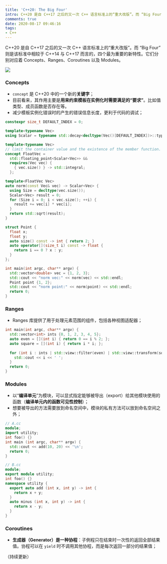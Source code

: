 ```yaml
---
title: 'C++20: The Big Four'
intro: C++20 是自 C++17 之后的又一次 C++ 语言标准上的“重大改版”。而 “Big Four” 则是该标准中相较于 C++14 与 C++17 而言的，四个最为重要的新特性。它们分别对应着 Concepts、Ranges、Coroutines 以及 Modules。
comments: true
date: 2020-08-17 09:46:16
tags:
- C++
---
```


C++20 是自 C++17 之后的又一次 C++ 语言标准上的“重大改版”。而 “Big Four” 则是该标准中相较于 C++14 与 C++17 而言的，四个最为重要的新特性。它们分别对应着 Concepts、Ranges、Coroutines 以及 Modules。

![](1.png)

### Concepts

* `concept` 是 C++20 中的一个新的**关键字**；
* 目前看来，其作用主要是**用来约束模板在实例化时需要满足的“要求”**。比如值类型、成员函数是否存在等。
* 减少模板实例化错误时的产生的错误信息长度，更利于代码的调试；

```cpp
constexpr size_t DEFAULT_INDEX = 0;

template<typename Vec>
using Scalar = typename std::decay<decltype(Vec()[DEFAULT_INDEX])>::type;

template<typename Vec>
// limit the container value and the existence of the member function.
concept FloatVec = 
  std::floating_point<Scalar<Vec>> &&
  requires(Vec vec) {
    { vec.size() } -> std::integral;
  };

template<FloatVec Vec>
auto norm(const Vec& vec) -> Scalar<Vec> {
  using Size = decltype(vec.size());
  Scalar<Vec> result = 0;
  for (Size i = 0; i < vec.size(); ++i) {
    result += vec[i] * vec[i];
  }
  return std::sqrt(result);
}

struct Point {
  float x;
  float y;
  auto size() const -> int { return 2; }
  auto operator[](size_t i) const -> float {
    return i == 0 ? x : y;
  }
};

int main(int argc, char** argv) {
  std::vector<double> vec = {1, 2, 3};
  std::cout << "norm vec:" << norm(vec) << std::endl;
  Point point {1, 2};
  std::cout << "norm point:" << norm(point) << std::endl;
  return 0;
}
```

### Ranges

* Ranges 库提供了用于处理元素范围的组件，包括各种视图适配器；

```cpp
int main(int argc, char** argv) {
  std::vector<int> ints {0, 1, 2, 3, 4, 5};
  auto even = [](int i) { return 0 == i % 2; };
  auto square = [](int i) { return i * i; };
 
  for (int i : ints | std::view::filter(even) | std::view::transform(square)) {  // range adapter;
    std::cout << i << ' ';
  }
  return 0;
}
```

### Modules

* 以“**编译单元**”为模块，可以显式指定能够被导出（export）给其他模块使用的函数（**编译单元内的函数可见性控制**）；
* 想要被导出的方法需要放到命名空间中，模块的私有方法可以放到命名空间之外；

```cpp
// A.cc
module;
import utility;
int foo() {}
int main (int argc, char** argv) {
  std::cout << add(10, 20) << '\n';
  return 0;
}
```

```cpp
// B.cc
module;
export module utility;
int foo() {}
namespace utility {
  export auto add (int x, int y) -> int {
    return x + y;
  }
  auto minus (int x, int y) -> int {
    return x - y;
  }
}
```

### Coroutines

* **生成器（Generator）是一种协程**：子例程只在结束时一次性的返回全部结果值。协程可以在 `yield` 时不调用其他协程，而是每次返回一部分的结果值；

（持续更新）
